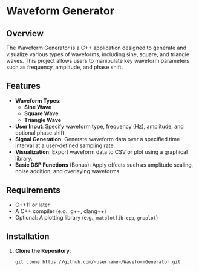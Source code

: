 # Waveform Generator

## Overview
The Waveform Generator is a C++ application designed to generate and visualize various types of waveforms, including sine, square, and triangle waves. This project allows users to manipulate key waveform parameters such as frequency, amplitude, and phase shift.

## Features
- **Waveform Types**:
  - **Sine Wave**
  - **Square Wave**
  - **Triangle Wave**
- **User Input**: Specify waveform type, frequency (Hz), amplitude, and optional phase shift.
- **Signal Generation**: Generate waveform data over a specified time interval at a user-defined sampling rate.
- **Visualization**: Export waveform data to CSV or plot using a graphical library.
- **Basic DSP Functions** (Bonus): Apply effects such as amplitude scaling, noise addition, and overlaying waveforms.

## Requirements
- C++11 or later
- A C++ compiler (e.g., g++, clang++)
- Optional: A plotting library (e.g., `matplotlib-cpp`, `gnuplot`)

## Installation
1. **Clone the Repository**:
   ```bash
   git clone https://github.com/<username>/WaveformGenerator.git
